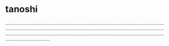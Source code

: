 # tanoshi

.......................................................................................................................................................................................................................................................................................................................................................................................................................